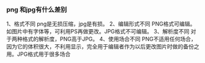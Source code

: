 ### png 和jpg有什么差别
1、格式不同
png是无损压缩，jpg是有损。
2、编辑形式不同
PNG格式可编辑。如图片中有字体等，可利用PS再做更改。JPG格式不可编辑。
3、解析度不同
对于两种格式的解析度，PNG高于JPG。
4、使用场合不同
PNG不适用任何场合，因为它的体积很大，不利用显示，完全用于编辑者作为以后更改图片时做的备份之用。JPG格式用于很多场合